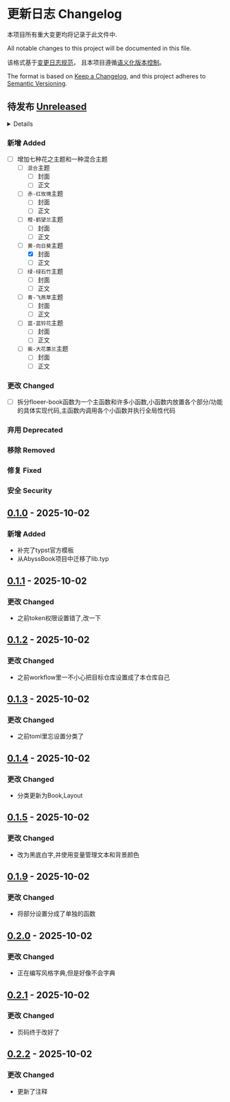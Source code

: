 # 更新日志 Changelog

本项目所有重大变更均将记录于此文件中.

All notable changes to this project will be documented in this file.

该格式基于[变更日志规范](https://keepachangelog.com/en/1.1.0/)，
且本项目遵循[语义化版本控制](https://semver.org/spec/v2.0.0.html)。

The format is based on [Keep a Changelog](https://keepachangelog.com/en/1.1.0/),
and this project adheres to [Semantic Versioning](https://semver.org/spec/v2.0.0.html).

## 待发布 [Unreleased]

<details>

<!-- Write migration guide here -->

</details>

### 新增 Added

- [ ] 增加七种花之主题和一种混合主题
  - [ ] `混合`主题
    - [ ] 封面
    - [ ] 正文
  - [ ] `赤-红玫瑰`主题
    - [ ] 封面
    - [ ] 正文
  - [ ] `橙-鹤望兰`主题
    - [ ] 封面
    - [ ] 正文
  - [ ] `黄-向日葵`主题
    - [X] 封面
    - [ ] 正文
  - [ ] `绿-绿石竹`主题
    - [ ] 封面
    - [ ] 正文
  - [ ] `青-飞燕草`主题
    - [ ] 封面
    - [ ] 正文
  - [ ] `蓝-蓝铃花`主题
    - [ ] 封面
    - [ ] 正文
  - [ ] `紫-大花蕙兰`主题
    - [ ] 封面
    - [ ] 正文

### 更改 Changed

- [ ] 拆分floeer-book函数为一个主函数和许多小函数,小函数内放置各个部分/功能的具体实现代码,主函数内调用各个小函数并执行全局性代码

### 弃用 Deprecated

### 移除 Removed

### 修复 Fixed

### 安全 Security

## [0.1.0] - 2025-10-02

### 新增 Added

<!-- Describe the feature set of the initial release here -->

- 补完了typst官方模板
- 从AbyssBook项目中迁移了lib.typ

## [0.1.1] - 2025-10-02

### 更改 Changed

- 之前token权限设置错了,改一下

## [0.1.2] - 2025-10-02

### 更改 Changed

- 之前workflow里一不小心把目标仓库设置成了本仓库自己

## [0.1.3] - 2025-10-02

### 更改 Changed

- 之前toml里忘设置分类了

## [0.1.4] - 2025-10-02

### 更改 Changed

- 分类更新为Book,Layout

## [0.1.5] - 2025-10-02

### 更改 Changed

- 改为黑底白字,并使用变量管理文本和背景颜色

## [0.1.9] - 2025-10-02

### 更改 Changed

- 将部分设置分成了单独的函数

## [0.2.0] - 2025-10-02

### 更改 Changed

- 正在编写风格字典,但是好像不会字典

## [0.2.1] - 2025-10-02

### 更改 Changed

- 页码终于改好了

## [0.2.2] - 2025-10-02

### 更改 Changed

- 更新了注释

<!--
Below are the target URLs for each version
You can link version numbers (in level-2 headings)
to the corresponding tag on GitHub, or the diff
in comparison to the previous release
-->

[Unreleased]: https://github.com/CrossDark/FlowerBook/compare/latest...HEAD
[0.1.0]: https://github.com/CrossDark/FlowerBook/releases/tag/v0.1.0
[0.1.1]: https://github.com/CrossDark/FlowerBook/releases/tag/v0.1.1
[0.1.2]: https://github.com/CrossDark/FlowerBook/releases/tag/v0.1.2
[0.1.3]: https://github.com/CrossDark/FlowerBook/releases/tag/v0.1.3
[0.1.4]: https://github.com/CrossDark/FlowerBook/releases/tag/v0.1.4
[0.1.5]: https://github.com/CrossDark/FlowerBook/releases/tag/v0.1.5
[0.1.9]: https://github.com/CrossDark/FlowerBook/releases/tag/v0.1.9
[0.2.0]: https://github.com/CrossDark/FlowerBook/releases/tag/v0.2.0
[0.2.1]: https://github.com/CrossDark/FlowerBook/releases/tag/v0.2.1
[0.2.2]: https://github.com/CrossDark/FlowerBook/releases/tag/v0.2.2
